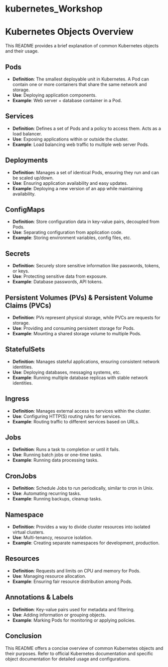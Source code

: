 # kubernetes_Workshop

# Kubernetes Objects Overview

This README provides a brief explanation of common Kubernetes objects and their usage.

## Pods

- **Definition**: The smallest deployable unit in Kubernetes. A Pod can contain one or more containers that share the same network and storage.
- **Use**: Deploying application components.
- **Example**: Web server + database container in a Pod.

## Services

- **Definition**: Defines a set of Pods and a policy to access them. Acts as a load balancer.
- **Use**: Exposing applications within or outside the cluster.
- **Example**: Load balancing web traffic to multiple web server Pods.

## Deployments

- **Definition**: Manages a set of identical Pods, ensuring they run and can be scaled up/down.
- **Use**: Ensuring application availability and easy updates.
- **Example**: Deploying a new version of an app while maintaining availability.

## ConfigMaps

- **Definition**: Store configuration data in key-value pairs, decoupled from Pods.
- **Use**: Separating configuration from application code.
- **Example**: Storing environment variables, config files, etc.

## Secrets

- **Definition**: Securely store sensitive information like passwords, tokens, or keys.
- **Use**: Protecting sensitive data from exposure.
- **Example**: Database passwords, API tokens.

## Persistent Volumes (PVs) & Persistent Volume Claims (PVCs)

- **Definition**: PVs represent physical storage, while PVCs are requests for storage.
- **Use**: Providing and consuming persistent storage for Pods.
- **Example**: Mounting a shared storage volume to multiple Pods.

## StatefulSets

- **Definition**: Manages stateful applications, ensuring consistent network identities.
- **Use**: Deploying databases, messaging systems, etc.
- **Example**: Running multiple database replicas with stable network identities.

## Ingress

- **Definition**: Manages external access to services within the cluster.
- **Use**: Configuring HTTP(S) routing rules for services.
- **Example**: Routing traffic to different services based on URLs.

## Jobs

- **Definition**: Runs a task to completion or until it fails.
- **Use**: Running batch jobs or one-time tasks.
- **Example**: Running data processing tasks.

## CronJobs

- **Definition**: Schedule Jobs to run periodically, similar to cron in Unix.
- **Use**: Automating recurring tasks.
- **Example**: Running backups, cleanup tasks.

## Namespace

- **Definition**: Provides a way to divide cluster resources into isolated virtual clusters.
- **Use**: Multi-tenancy, resource isolation.
- **Example**: Creating separate namespaces for development, production.

## Resources

- **Definition**: Requests and limits on CPU and memory for Pods.
- **Use**: Managing resource allocation.
- **Example**: Ensuring fair resource distribution among Pods.

## Annotations & Labels

- **Definition**: Key-value pairs used for metadata and filtering.
- **Use**: Adding information or grouping objects.
- **Example**: Marking Pods for monitoring or applying policies.

## Conclusion

This README offers a concise overview of common Kubernetes objects and their purposes. Refer to official Kubernetes documentation and specific object documentation for detailed usage and configurations.


